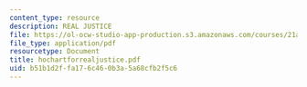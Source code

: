 ```yaml
---
content_type: resource
description: REAL JUSTICE
file: https://ol-ocw-studio-app-production.s3.amazonaws.com/courses/21a-219-law-and-society-spring-2003/b51b1d2ffa176c460b3a5a68cfb2f5c6_hochartforrealjustice.pdf
file_type: application/pdf
resourcetype: Document
title: hochartforrealjustice.pdf
uid: b51b1d2f-fa17-6c46-0b3a-5a68cfb2f5c6
---
```

